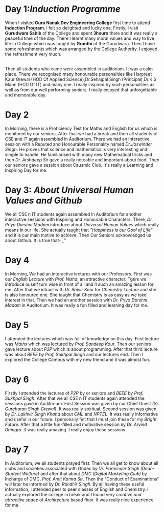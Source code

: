# Day 1:_Induction Programme_
   When I visited **Guru Nanak Dev Engineering College** first time to attend **Induction Program**, I felt so delighted and lucky one. Firstly, I visit **Gurudwara Sahib** of the College and spent **3hours**
 there and it was really a peaceful time of the day. There I learnt many moral values and way to live life in College which was taught by **Granthi** of the Gurudwara. Then I have some refreshments which was arranged by the College Authority. I enjoyed the refreshment very much. 
 
 <br>
    Then all students who came were assembled in auditorium. It was a calm place. There we recognised many honourable
personalities like Harpreet Kaur Grewal (HOD Of Applied Science),Dr.Sehajpal Singh (Principal),Dr.K.S Mann (HOD Of IT) and many one. I really inspired by such personalities as well as from our well performing seniors. I really enjoyed that unforgettable and memorable day.

# Day 2
  In Morning, there is a Proficiency Test for Maths and English for us which is monitored by our seniors. After that we had a break and then all students of CSE and IT again assembled in Auditorium. There we had an interactive session with a Reputed and Honourable Personality named _Dr.Jaswinder Singh_. He proves that science and mathematics is very interesting and simple to handle. He familiarised with many new Mathematical tricks and then _Dr. Arshdeep Sir_ gave a really noteable and important about food. Then our seniors gave a session about Causmic Club. It's really a Learning and Inspiring Day for me.

# Day 3: _About Universal Human Values and Github_
   We all CSE n IT students again assembled In Auditorium for another interactive sessions with Inspiring and Honourable Characters. There, _Dr. Priya Darshni Madam_ introduce about _Universal Human Values_ which really means in our life. She actually taught that _"Happiness is our Goal of Life"_ and it is our main motive to achieve. Then Our Seniors acknowledged us about Github.
It is true that-
    _"
# Day 4
   In Morning, We had an interactive lectures with our Professors. First was our _English Lecture_ with _Prof. Nisha_, an attractive character. Tgere we introduce ouself turn wise in front of all and it such an amazing lesson for me. After that we intract with _Dr. Rajvir Kaur_ for _Chemistry Lecture_ and she is also honoured one. She taught that Chemistry is as easy as we take interest in that. Then we had an another session with _Dr. Priya Darshni Madam_ in Auditorium. It was really a fun filled and learning day for me.

# Day 5
  I attended the lectures which was full of knowledge on this day. First lecture was _Maths_ which was lectured by _Prof. Sandeep Kaur_. Then our seniors gave lecture about _P2P_ which is about programming. After that third lecture was about _BEEE_  by _Prof. Sukhpal Singh_ and our lectures end. Then I explored the College Campus with my new friend and it was almost fun.

# Day 6
  Firstly I attended the lectures of _P2P_ by or seniors and _BEEE_ by _Prof. Sukhpal Singh_. After that we all CSE n IT students again attended the sessions gave in Auditorium. First Session was given by our Chief Guest _(Sr. Gurcharan Singh Grewal)_. It was really spiritual. Second session was given by _Dr. Lakhvir Singh Khana_ about _CML_ and _NPTEL_. It was really informative and useful in our future. I personally felt that I must join these for my _Bright Future_. After that a little fun-filled and motivative session by _Dr. Arvind Dhingra_. It was really amazing. I really enjoy these sessions.

# Day 7
  In Auditorium, we all students prayed first. Then we all get to know about all clubs and societies associated with Gndec by _Dr. Parminder Singh (Dean- Student Welfare)_ and after that about _DMC (Digital Marketing Club)_ by Incharge of DMC, _Prof. Amit Kamra Sir_. Then the "Conduct of Examinations" will later be informed by _Dr. Randhir Singh_. By all having these useful information, I attended peer to peer classes of English and Chemistry. I actually explored the college in break and I found very _creative and attractive space_ of _Architecture_ based floor. It was really nice experience for me.
